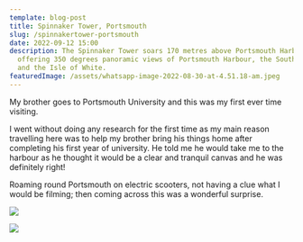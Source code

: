 ```yaml
---
template: blog-post
title: Spinnaker Tower, Portsmouth
slug: /spinnakertower-portsmouth
date: 2022-09-12 15:00
description: The Spinnaker Tower soars 170 metres above Portsmouth Harbour,
  offering 350 degrees panoramic views of Portsmouth Harbour, the South Coast
  and the Isle of White.
featuredImage: /assets/whatsapp-image-2022-08-30-at-4.51.18-am.jpeg
---
```

My brother goes to Portsmouth University and this was my first ever time visiting.

I went without doing any research for the first time as my main reason travelling here was to help my brother bring his things home after completing his first year of university. He told me he would take me to the harbour as he thought it would be a clear and tranquil canvas and he was definitely right!

Roaming round Portsmouth on electric scooters, not having a clue what I would be filming; then coming across this was a wonderful surprise.



![](/assets/whatsapp-image-2022-08-30-at-4.51.19-am.jpeg)

![](/assets/whatsapp-image-2022-08-30-at-4.51.20-am.jpeg)